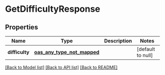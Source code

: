 # GetDifficultyResponse
## Properties

| Name | Type | Description | Notes |
|------------ | ------------- | ------------- | -------------|
| **difficulty** | [**oas_any_type_not_mapped**](.md) |  | [default to null] |

[[Back to Model list]](../README.md#documentation-for-models) [[Back to API list]](../README.md#documentation-for-api-endpoints) [[Back to README]](../README.md)

